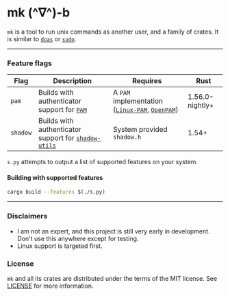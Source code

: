 # mk (^∇^)-b


`mk` is a tool to run unix commands as another user, and a family of crates. It is similar to [`doas`](https://github.com/Duncaen/OpenDoas) or [`sudo`](https://github.com/sudo-project/sudo).

---

### Feature flags

| Flag | Description | Requires | Rust |
|------|-------------|----------|------|
| `pam` | Builds with authenticator support for [`PAM`](https://en.wikipedia.org/wiki/Pluggable_authentication_module) | A `PAM` implementation ([`Linux-PAM`](http://www.linux-pam.org/), [`OpenPAM`](https://www.openpam.org/)) | 1.56.0-nightly+  |
| `shadow` | Builds with authenticator support for [`shadow-utils`](https://github.com/shadow-maint/shadow) | System provided `shadow.h` | 1.54+ |

`s.py` attempts to output a list of supported features on your system.

#### Building with supported features

```sh
cargo build --features $(./s.py)
```

---


### Disclaimers

 - I am not an expert, and this project is still very early in development. Don't use this anywhere except for testing.
 - Linux support is targeted first.

### License

`mk` and all its crates are distributed under the terms of the MIT license. See [LICENSE](LICENSE) for more information.
